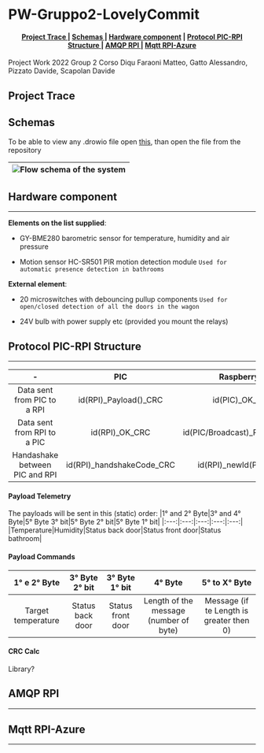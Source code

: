 # PW-Gruppo2-LovelyCommit
<div align="center">  
<h4>
    <a href="# project-trace"> Project Trace </a>
  | <a href="#schemas"> Schemas </a>
  | <a href="#hardware-component"> Hardware component</a>
  | <a href="#protocol-pic-rpi-structure"> Protocol PIC-RPI Structure </a>
  | <a href="#amqp-rpi"> AMQP RPI </a>
  | <a href="#mqtt-rpi-azure"> Mqtt RPI-Azure </a>
</h4>
</div>
Project Work 2022 Group 2 Corso Diqu
Faraoni Matteo, Gatto Alessandro, Pizzato Davide, Scapolan Davide

## Project Trace

## Schemas

To be able to view any .drowio file open [this](https://draw.io), than open the file from the repository

|![Flow schema of the system](../_resources/FlowSchema-1.jpg)|
|-|

## Hardware component
***
**Elements on the list supplied**:

* GY-BME280 barometric sensor for temperature, humidity and air pressure

* Motion sensor HC-SR501 PIR motion detection module
	`Used for automatic presence detection in bathrooms` 

**External element**:

*  20 microswitches with debouncing pullup components
	`Used for open/closed detection of all the doors in the wagon`

* 24V bulb with power supply etc (provided you mount the relays)

## Protocol PIC-RPI Structure
***
|- |PIC|RaspberryPI|
|:-------------:|:-------------:|:-----:|
|Data sent from PIC to a RPI|id(RPI)_Payload()_CRC|id(PIC)_OK_CRC|
|Data sent from RPI to a PIC|id(RPI)_OK_CRC|id(PIC/Broadcast)_Payload_CRC|
|Handashake between PIC and RPI|id(RPI)_handshakeCode_CRC|id(RPI)_newId(PIC)_CRC|

#### Payload Telemetry
The payloads will be sent in this (static) order: 
|1° and 2° Byte|3° and 4° Byte|5° Byte 3° bit|5° Byte 2° bit|5° Byte 1° bit|
|:---:|:---:|:---:|:---:|:---:|
|Temperature|Humidity|Status back door|Status front door|Status bathroom|

#### Payload Commands
|1° e 2° Byte|3° Byte 2° bit|3° Byte 1° bit|4° Byte|5° to X° Byte|
|:---:|:---:|:---:|:---:|:---:|
|Target temperature|Status back door|Status front door|Length of the message (number of byte)|Message (if te Length is greater then 0)|

#### CRC Calc
Library?

## AMQP RPI
***

## Mqtt RPI-Azure
***